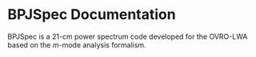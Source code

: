# BPJSpec Documentation

BPJSpec is a 21-cm power spectrum code developed for the OVRO-LWA based on the $m$-mode analysis
formalism.

